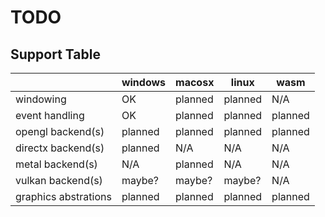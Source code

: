 # TODO
## Support Table
|                      | windows | macosx  | linux   | wasm    | 
|----------------------|---------|---------|---------|---------|
| windowing            | OK      | planned | planned | N/A     |
| event handling       | OK      | planned | planned | planned |
| opengl backend(s)    | planned | planned | planned | planned |
| directx backend(s)   | planned | N/A     | N/A     | N/A     |
| metal backend(s)     | N/A     | planned | N/A     | N/A     |
| vulkan backend(s)    | maybe?  | maybe?  | maybe?  | N/A     |
| graphics abstrations | planned | planned | planned | planned |
